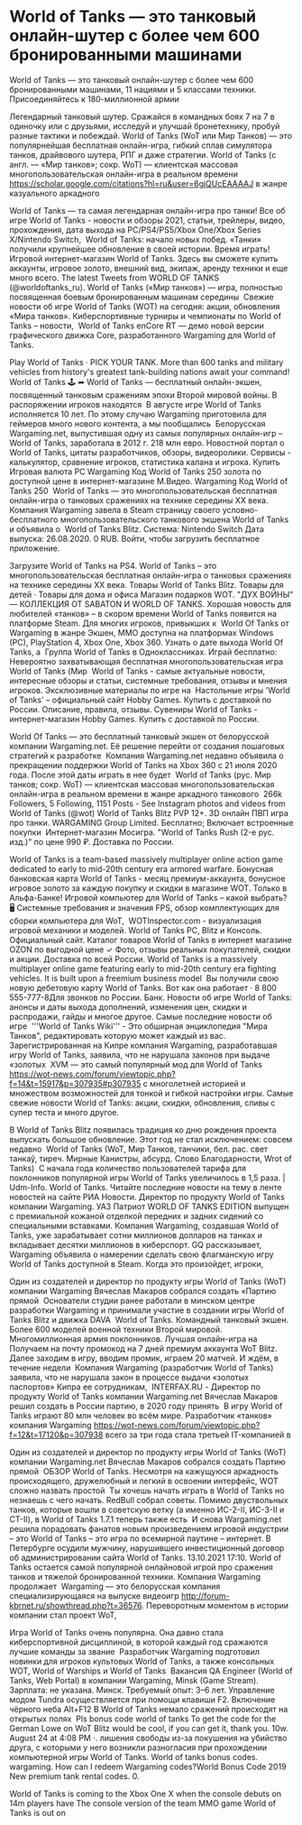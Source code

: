 # World of Tanks — это танковый онлайн-шутер с более чем 600 бронированными машинами

World of Tanks — это танковый онлайн-шутер с более чем 600 бронированными машинами, 11 нациями и 5 классами техники. Присоединяйтесь к 180-миллионной армии  

Легендарный танковый шутер. Сражайся в командных боях 7 на 7 в одиночку или с друзьями, исследуй и улучшай бронетехнику, пробуй разные тактики и побеждай.
World of Tanks (WoT или Мир Танков) — это популярнейшая бесплатная онлайн-игра, гибкий сплав симулятора танков, драйвового шутера, РПГ и даже стратегии.
World of Tanks (с англ. — «Мир танков»; сокр. WoT) — клиентская массовая многопользовательская онлайн-игра в реальном времени https://scholar.google.com/citations?hl=ru&user=6gjQUcEAAAAJ в жанре казуального аркадного  


World of Tanks — та самая легендарная онлайн-игра про танки!
Все об игре World of Tanks - новости и обзоры 2021, статьи, трейлеры, видео, прохождения, дата выхода на PC/PS4/PS5/Xbox One/Xbox Series X/Nintendo Switch,  
World of Tanks: начало новых побед. «Танки» получили крупнейшее обновление в своей истории. Время играть!
Игровой интернет-магазин World of Tanks. Здесь вы сможете купить аккаунты, игровое золото, внешний вид, экипаж, аренду техники и еще много всего.
The latest Tweets from WORLD OF TANKS (@worldoftanks_ru). World of Tanks («Мир танков») — игра, полностью посвященная боевым бронированным машинам середины  
Свежие новости об игре World of Tanks (WOT) на сегодня: акции, обновления «Мира танков». Киберспортивные турниры и чемпионаты по World of Tanks – новости,  
World of Tanks enCore RT — демо новой версии графического движка Core, разработанного Wargaming для World of Tanks.

Play World of Tanks · PICK YOUR TANK. More than 600 tanks and military vehicles from history's greatest tank-building nations await your command!
World of Tanks 🕹️ ➦ World of Tanks — бесплатный онлайн-экшен, посвященный танковым сражениям эпохи Второй мировой войны. В распоряжении игроков находятся  
В августе игре World of Tanks исполняется 10 лет. По этому случаю Wargaming приготовила для геймеров много нового контента, а мы пообщались  
Белорусская Wargaming.net, выпустившая одну из самых популярных онлайн-игр – World of Tanks, заработала в 2012 г. 218 млн евро.
Новостной портал о World of Tanks, цитаты разработчиков, обзоры, видеоролики. Сервисы - калькулятор, сравнение игроков, статистика калана и игрока.
Купить Игровая валюта PC Wargaming Код World of Tanks 250 золота по доступной цене в интернет-магазине М.Видео. Wargaming Код World of Tanks 250  
World of Tanks — это многопользовательская бесплатная онлайн-игра о танковых сражениях на технике середины XX века.
Компания Wargaming завела в Steam страницу своего условно-бесплатного многопользовательского танкового экшена World of Tanks и объявила о  
World of Tanks Blitz. Система: Nintendo Switch Дата выпуска: 26.08.2020. 0 RUB. Войти, чтобы загрузить бесплатное приложение.

Загрузите World of Tanks на PS4. World of Tanks – это многопользовательская бесплатная онлайн-игра о танковых сражениях на технике середины XX века.
Товары World of Tanks Blitz. Товары для детей · Товары для дома и офиса   Магазин подарков WOT. "ДУХ ВОЙНЫ" — КОЛЛЕКЦИЯ ОТ SABATON И WORLD OF TANKS.
Хорошая новость для любителей «танков» – в скором времени World of Tanks появится на платформе Steam. Для многих игроков, привыкших к  
World Of Tanks от Wargaming в жанре Экшен, MMO доступна на платформах Windows (PC), PlayStation 4, Xbox One, Xbox 360. Узнать о дате выхода World Of Tanks, а  
Группа World of Tanks в Одноклассниках. Играй бесплатно:  Невероятно захватывающая бесплатная многопользовательская игра World of Tanks (Мир  
World of Tanks - самые актуальные новости, интересные обзоры и статьи, системные требования, отзывы и мнения игроков. Эксклюзивные материалы по игре на  
Настольные игры 'World of Tanks' – официальный сайт Hobby Games. Купить с доставкой по России. Описание, правила, отзывы.
Сувениры World of Tanks - интернет-магазин Hobby Games. Купить с доставкой по России.

World Of Tanks — это бесплатный танковый экшен от белорусской компании Wargaming.net. Её решение перейти от создания пошаговых стратегий к разработке  
Компания Wargaming.net недавно объявила о прекращении поддержки World of Tanks на Xbox 360 с 21 июля 2020 года. После этой даты играть в нее будет  
World of Tanks (рус. Мир танков; сокр. WoT) — клиентская массовая многопользовательская онлайн-игра в реальном времени в жанре аркадного танкового  
266k Followers, 5 Following, 1151 Posts - See Instagram photos and videos from World of Tanks (@wot)
World of Tanks Blitz PVP 12+. 3D онлайн ПВП игра про танки. WARGAMING Group Limited. Бесплатно; Включает встроенные покупки  
Интернет-магазин Мосигра. "World of Tanks Rush (2-е рус. изд.)" по цене 990 ₽. Доставка по России.

World of Tanks is a team-based massively multiplayer online action game dedicated to early to mid-20th century era armored warfare.
Бонусная банковская карта World of Tanks - месяц премиум-аккаунта, бонусное игровое золото за каждую покупку и скидки в магазине WOT. Только в Альфа-Банке!
Игровой компьютер для World of Tanks – какой выбрать? 🖥️ Системные требования и значения FPS, обзор комплектующих для сборки компьютера для WoT,  
WOTInspector.com - визуализация игровой механики и моделей. World of Tanks PC, Blitz и Консоль. Официальный сайт.
Каталог товаров World of Tanks в интернет магазине OZON по выгодной цене ✓ Фото, отзывы реальных покупателей, скидки и акции. Доставка по всей России.
World of Tanks is a massively multiplayer online game featuring early to mid-20th century era fighting vehicles. It is built upon a freemium business model  
Вы получили свою новую дебетовую карту World of Tanks. Вот как она работает · 8 800 555-777-8Для звонков по России. Банк.
Новости об игре World of Tanks: анонсы и даты выхода дополнений, изменения цен, скидки и распродажи, гайды и многое другое. Самые последние новости об игре  
'''World of Tanks Wiki''' - Это обширная энциклопедия "Мира Танков", редактировать которую может каждый из вас.
Зарегистрированная на Кипре компания Wargaming, разработавшая игру World of Tanks, заявила, что не нарушала законов при выдаче «золотых  
XVM — это самый популярный мод для World of Tanks https://wot-news.com/forum/viewtopic.php?f=14&t=15917&p=307935#p307935 с многолетней историей и множеством возможностей для тонкой и гибкой настройки игры.
Самые свежие новости World of Tanks: акции, скидки, обновления, сливы с супер теста и много другое.

В World of Tanks Blitz появилась традиция ко дню рождения проекта выпускать большое обновление. Этот год не стал исключением: совсем недавно  
World of Tanks (WoT, Мир Танков, танчики, бел. рас. свет танкаў, тиреч. Мирные Канистры, абсурд. Слово Благодарности, Wrot of Tanks)  
С начала года количество пользователей тарифа для поклонников популярной игры World of Tanks увеличилось в 1,5 раза. | Udm-Info.
World of Tanks. Читайте последние новости на тему в ленте новостей на сайте РИА Новости. Директор по продукту World of Tanks компании Wargaming.
УАЗ Патриот WORLD OF TANKS EDITION выпущен с премиальной кожаной отделкой передних и задних сидений со специальными вставками.
Компания Wargaming, создавшая World of Tanks, уже зарабатывает сотни миллионов долларов на танках и вкладывает десятки миллионов в киберспорт. GQ рассказывает,  
Wargaming объявила о намерении сделать свою флагманскую игру World of Tanks доступной в Steam. Когда это произойдет, игроки,  

Один из создателей и директор по продукту игры World of Tanks (WoT) компании Wargaming Вячеслав Макаров собрался создать «Партию прямой  
Основатели студии ранее работали в минском центре разработки Wargaming и принимали участие в создании игры World of Tanks Blitz и движка DAVA  
World of Tanks. Командный танковый экшен. Более 600 моделей военной техники Второй мировой. Многомиллионная армия поклонников. Лучшая онлайн-игра на  
Получаем на почту промокод на 7 дней премиум аккаунта WoT Blitz. Далее заходим в игру, вводим промик, играем 20 матчей. И ждём, в течение недели  
Компания Wargaming (разработчик World of Tanks) заявила, что не нарушала закон в процессе выдачи «золотых паспортов» Кипра ее сотрудникам,  
INTERFAX.RU - Директор по продукту World of Tanks компании Wargaming.net Вячеслав Макаров решил создать в России партию, в 2020 году принять  
В игру World of Tanks играют 80 млн человек во всём мире. Разработчик «танков» компания Wargaming https://wot-news.com/forum/viewtopic.php?f=12&t=17120&p=307938 всего за три года стала третьей IT-компанией в  

Один из создателей и директор по продукту игры World of Tanks (WoT) компании Wargaming.net Вячеслав Макаров собрался создать Партию прямой  
ОБЗОР World of Tanks. Несмотря на кажущуюся аркадность происходящего, дружелюбный и легкий в освоении интерфейс, WOT сложно назвать простой  
Ты хочешь начать играть в World of Tanks но незнаешь с чего начать. RedBull собрал советы.
Помимо двуствольных танков, которые вошли в cоветскую ветку (а именно ИС-2-II, ИС-3-II и СТ-II), в World of Tanks 1.7.1 теперь также есть  
И снова Wargaming.net решила порадовать фанатов новым произведением игровой индустрии – это World of Tanks – это игра по всемирной паутине – интернет.
В Петербурге осудили мужчину, нарушившего инвестиционный договор об администрировании сайта World of Tanks. 13.10.2021 17:10.
World of Tanks остается самой популярной онлайновой игрой про сражения танков и тяжелой бронированной техники. Компания Wargaming продолжает  
Wargaming — это белорусская компания специализирующаяся на выпуске видеоигр http://forum-kbrnet.ru/showthread.php?t=36576. Переворотным моментом в истории компании стал проект WoT,  

Игра World of Tanks очень популярна. Она давно стала киберспортивной дисциплиной, в которой каждый год сражаются лучшие команды за звание  
Разработчик Wargaming подготовил новинки для игроков культовых World of Tanks, а также консольных WOT, World of Warships и World of Tanks  
Вакансия QA Engineer (World of Tanks, Web Portal) в компании Wargaming, Minsk (Game Stream). Зарплата: не указана. Минск. Требуемый опыт: 3–6 лет.
Управление модом Tundra осуществляется при помощи клавиши F2. Включение чёрного неба Alt+F12 В World of Tanks немало сражений происходят на открытых полях  
Pls bonus code world of tanks To get the code for the German Lowe on WoT Blitz would be cool, if you can get it, thank you. 10w. August 24 at 4:08 PM ·.
  лишения свободы из-за покушения на убийство друга, с которыми у него возникли разногласия при прохождении компьютерной игры World of Tanks.
World of tanks bonus codes. wargaming. How can I redeem Wargaming codes?World Bonus Code 2019 New premium tank rental codes. 0.

World of Tanks is coming to the Xbox One X when the console debuts on 14m players have   The console version of the team MMO game World of Tanks is out on  

